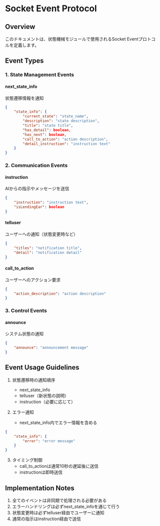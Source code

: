 # Socket Event Protocol

## Overview
このドキュメントは、状態機械モジュールで使用されるSocket Eventプロトコルを定義します。

## Event Types

### 1. State Management Events

#### next_state_info
状態遷移情報を通知
~~~json
{
    "state_info": {
        "current_state": "state_name",
        "description": "state description",
        "title": "state title",
        "has_detail": boolean,
        "has_next": boolean,
        "call_to_action": "action description",
        "detail_instruction": "instruction text"
    }
}
~~~

### 2. Communication Events

#### instruction
AIからの指示やメッセージを送信
~~~json
{
    "instruction": "instruction text",
    "isLendingEar": boolean
}
~~~

#### telluser
ユーザーへの通知（状態変更時など）
~~~json
{
    "titles": "notification title",
    "detail": "notification detail"
}
~~~

#### call_to_action
ユーザーへのアクション要求
~~~json
{
    "action_description": "action description"
}
~~~

### 3. Control Events

#### announce
システム状態の通知
~~~json
{
    "announce": "announcement message"
}
~~~

## Event Usage Guidelines

1. 状態遷移時の通知順序
   - next_state_info
   - telluser（新状態の説明）
   - instruction（必要に応じて）

2. エラー通知
   - next_state_info内でエラー情報を含める
~~~json
{
    "state_info": {
        "error": "error message"
    }
}
~~~

3. タイミング制御
   - call_to_actionは通常10秒の遅延後に送信
   - instructionは即時送信

## Implementation Notes

1. 全てのイベントは非同期で処理される必要がある
2. エラーハンドリングは必ずnext_state_infoを通じて行う
3. 状態変更時は必ずtelluser経由でユーザーに通知
4. 通常の指示はinstruction経由で送信
